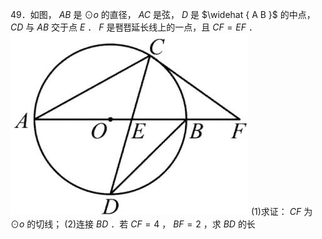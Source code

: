 49．如图， $A B$ 是 $\odot o$ 的直径， $A C$ 是弦， $D$ 是 $\widehat { A B }$ 的中点， $C D$ 与 $A B$ 交于点 $E$ ． $F$ 是퐴퐵延长线上的一点，且 $C F = E F$ ．
![](<../../qs_image_DB/专题3-6__圆的综合（27类题型）（解析版）/2afa91da59f5bf462b672be0fcb408557578a83c137b5aa53f836648731e3f57.jpg>)
(1)求证： $C F$ 为 $\odot o$ 的切线； (2)连接 $B D$ ．若 $C F = 4$ ， $B F = 2$ ，求 $B D$ 的长
